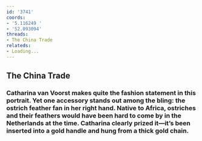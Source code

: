 ```yaml
---
id: '3741'
coords:
- '5.116249 '
- '52.093094'
threads:
- The China Trade
relateds:
- Loading...
---
```


## The China Trade

### Catharina van Voorst makes quite the fashion statement in this portrait. Yet one accessory stands out among the bling: the ostrich feather fan in her right hand. Native to Africa, ostriches and their feathers would have been hard to come by in the Netherlands at the time. Catharina clearly prized it—it’s been inserted into a gold handle and hung from a thick gold chain.
